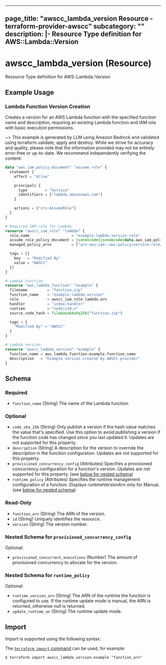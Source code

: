 
---
page_title: "awscc_lambda_version Resource - terraform-provider-awscc"
subcategory: ""
description: |-
  Resource Type definition for AWS::Lambda::Version
---

# awscc_lambda_version (Resource)

Resource Type definition for AWS::Lambda::Version

## Example Usage

### Lambda Function Version Creation

Creates a version for an AWS Lambda function with the specified function name and description, requiring an existing Lambda function and IAM role with basic execution permissions.

~> This example is generated by LLM using Amazon Bedrock and validated using terraform validate, apply and destroy. While we strive for accuracy and quality, please note that the information provided may not be entirely error-free or up-to-date. We recommend independently verifying the content.

```terraform
data "aws_iam_policy_document" "assume_role" {
  statement {
    effect = "Allow"

    principals {
      type        = "Service"
      identifiers = ["lambda.amazonaws.com"]
    }

    actions = ["sts:AssumeRole"]
  }
}

# Required IAM role for Lambda
resource "awscc_iam_role" "lambda" {
  role_name                   = "example-lambda-version-role"
  assume_role_policy_document = jsonencode(jsondecode(data.aws_iam_policy_document.assume_role.json))
  managed_policy_arns         = ["arn:aws:iam::aws:policy/service-role/AWSLambdaBasicExecutionRole"]

  tags = [{
    key   = "Modified By"
    value = "AWSCC"
  }]
}

# Lambda function
resource "aws_lambda_function" "example" {
  filename         = "function.zip"
  function_name    = "example-lambda-version"
  role             = awscc_iam_role.lambda.arn
  handler          = "index.handler"
  runtime          = "nodejs18.x"
  source_code_hash = filebase64sha256("function.zip")

  tags = {
    "Modified By" = "AWSCC"
  }
}

# Lambda version
resource "awscc_lambda_version" "example" {
  function_name = aws_lambda_function.example.function_name
  description   = "Example version created by AWSCC provider"
}
```

<!-- schema generated by tfplugindocs -->
## Schema

### Required

- `function_name` (String) The name of the Lambda function.

### Optional

- `code_sha_256` (String) Only publish a version if the hash value matches the value that's specified. Use this option to avoid publishing a version if the function code has changed since you last updated it. Updates are not supported for this property.
- `description` (String) A description for the version to override the description in the function configuration. Updates are not supported for this property.
- `provisioned_concurrency_config` (Attributes) Specifies a provisioned concurrency configuration for a function's version. Updates are not supported for this property. (see [below for nested schema](#nestedatt--provisioned_concurrency_config))
- `runtime_policy` (Attributes) Specifies the runtime management configuration of a function. Displays runtimeVersionArn only for Manual. (see [below for nested schema](#nestedatt--runtime_policy))

### Read-Only

- `function_arn` (String) The ARN of the version.
- `id` (String) Uniquely identifies the resource.
- `version` (String) The version number.

<a id="nestedatt--provisioned_concurrency_config"></a>
### Nested Schema for `provisioned_concurrency_config`

Optional:

- `provisioned_concurrent_executions` (Number) The amount of provisioned concurrency to allocate for the version.


<a id="nestedatt--runtime_policy"></a>
### Nested Schema for `runtime_policy`

Optional:

- `runtime_version_arn` (String) The ARN of the runtime the function is configured to use. If the runtime update mode is manual, the ARN is returned, otherwise null is returned.
- `update_runtime_on` (String) The runtime update mode.

## Import

Import is supported using the following syntax:

The [`terraform import` command](https://developer.hashicorp.com/terraform/cli/commands/import) can be used, for example:

```shell
$ terraform import awscc_lambda_version.example "function_arn"
```
